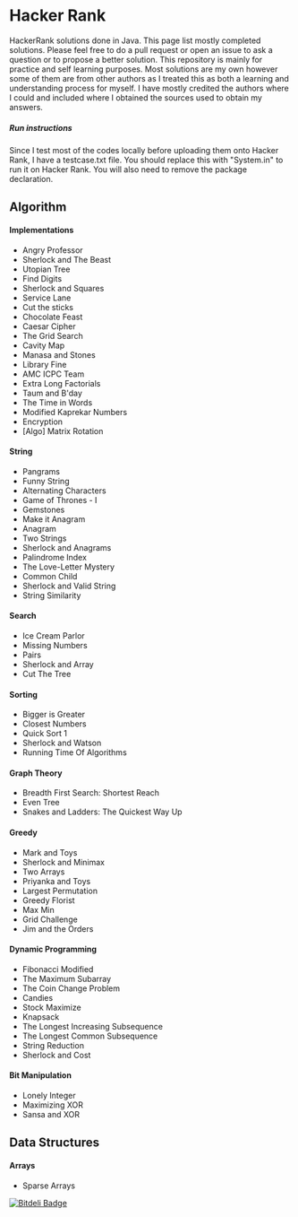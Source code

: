 # Hacker Rank

HackerRank solutions done in Java. This page list mostly completed solutions. Please feel free to do a
pull request or open an issue to ask a question or to propose a better solution. This repository is mainly
for practice and self learning purposes. Most solutions are my own however some of them are from other authors as
I treated this as both a learning and understanding process for myself. I have mostly credited the authors where I could
and included where I obtained the sources used to obtain my answers.

##### Run instructions

Since I test most of the codes locally before uploading them onto Hacker Rank, I have a testcase.txt file.
You should replace this with "System.in" to run it on Hacker Rank. You will also need to remove the package
declaration.


## Algorithm
#### Implementations

* Angry Professor
* Sherlock and The Beast
* Utopian Tree
* Find Digits
* Sherlock and Squares
* Service Lane
* Cut the sticks
* Chocolate Feast
* Caesar Cipher
* The Grid Search
* Cavity Map
* Manasa and Stones
* Library Fine
* AMC ICPC Team
* Extra Long Factorials
* Taum and B'day
* The Time in Words
* Modified Kaprekar Numbers
* Encryption
* [Algo] Matrix Rotation


#### String

* Pangrams
* Funny String
* Alternating Characters
* Game of Thrones - I
* Gemstones
* Make it Anagram
* Anagram
* Two Strings
* Sherlock and Anagrams
* Palindrome Index
* The Love-Letter Mystery
* Common Child
* Sherlock and Valid String
* String Similarity

#### Search

* Ice Cream Parlor
* Missing Numbers
* Pairs
* Sherlock and Array
* Cut The Tree


#### Sorting

* Bigger is Greater
* Closest Numbers
* Quick Sort 1
* Sherlock and Watson
* Running Time Of Algorithms

#### Graph Theory

* Breadth First Search: Shortest Reach
* Even Tree
* Snakes and Ladders: The Quickest Way Up

#### Greedy

* Mark and Toys
* Sherlock and Minimax
* Two Arrays
* Priyanka and Toys
* Largest Permutation
* Greedy Florist
* Max Min
* Grid Challenge
* Jim and the Orders

#### Dynamic Programming

* Fibonacci Modified
* The Maximum Subarray
* The Coin Change Problem
* Candies
* Stock Maximize
* Knapsack
* The Longest Increasing Subsequence
* The Longest Common Subsequence
* String Reduction
* Sherlock and Cost

#### Bit Manipulation

* Lonely Integer
* Maximizing XOR
* Sansa and XOR

## Data Structures

#### Arrays
* Sparse Arrays

[![Bitdeli Badge](https://d2weczhvl823v0.cloudfront.net/JianLoong/hackerrank/trend.png)](https://bitdeli.com/free "Bitdeli Badge")

